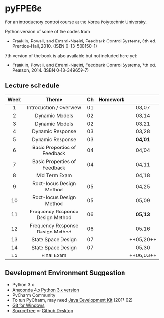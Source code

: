 # pyFPE6e

For an introductory control course at the Korea Polytechnic University.

Python version of some of the codes from 

* Franklin, Powell, and Emami-Naeini, Feedback Control Systems, 6th ed. Prentice-Hall, 2010. (ISBN 0-13-500150-1)

7th version of the book is also available but not included here yet:

* Franklin, Powell, and Emami-Naeini, Feedback Control Systems, 7th ed. Pearson, 2014. (ISBN 0-13-349659-7)


## Lecture schedule
| Week| Theme                          | Ch  | Homework        |         |
|:---:|:------------------------------:|:---:|:---------------:|:-------:|
|  1  |Introduction / Overview         | 01  |                 |  03/07  |
|  2  |Dynamic Models                  | 02  |                 |  03/14  |
|  3  |Dynamic Models                  | 02  |                 |  03/21  |
|  4  |Dynamic Response                | 03  |                 |  03/28  |
|  5  |Dynamic Response                | 03  |                 |**04/01**|
|  6  |Basic Properties of Feedback    | 04  |                 |  04/04  |
|  7  |Basic Properties of Feedback    | 04  |                 |  04/11  |
|  8  |Mid Term Exam                   |     |                 |  04/18  |
|  9  |Root-locus Design Method        | 05  |                 |  04/25  |
| 10  |Root-locus Design Method        | 05  |                 |  05/09  |
| 11  |Frequency Response Design Method| 06  |                 |**05/13**|
| 12  |Frequency Response Design Method| 06  |                 |  05/16  |
| 13  |State Space Design              | 07  |                 |++05/20++|
| 14  |State Space Design              | 07  |                 |  05/30  |
| 15  |Final Exam                      |     |                 |++06/03++|


## Development Environment Suggestion
* Python 3.x
* [Anaconda 4.x Python 3.x version](https://www.continuum.io/downloads)
* [PyCharm Community](https://www.jetbrains.com/pycharm/download/)
* To run PyCharm, may need [Java Development Kit](http://www.oracle.com/technetwork/java/javase/downloads/index.html) (2017 02)
* [Git for Windows](https://git-scm.com/download/win)
* [SourceTree](https://www.sourcetreeapp.com/download/) or [Github Desktop](https://desktop.github.com/)
